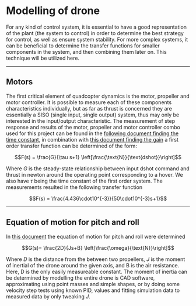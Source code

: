 # Modelling of drone

For any kind of control system, it is essential to have a good representation of the plant (the system to control) in order to determine the best strategy for control, as well as ensure system stability. For more complex systems, it can be beneficial to determine the transfer functions for smaller components in the system, and then combining them later on. This technique will be utilized here.

---

## Motors

The first critical element of quadcopter dynamics is the motor, propeller and motor controller. It is possible to measure each of these components characteristics individually, but as far as thrust is concerned they are essentially a SISO (single input, single output) system, thus may only be interested in the input/output characteristic. The measurement of step response and results of the motor, propeller and motor controller combo used for this project can be found in the [following document finding the time constant](/docs/determining_thrust_time_constant.md), in combination with [this document finding the gain](/docs/motor_model_gain.md) a first order transfer function can be determined of the form:

$$F(s) = \frac{G}{\tau s+1} \left[\frac{\text{N}}{\text{dshot}}\right]$$

Where $G$ is the steady-state relationship between input dshot command and thrust in newton around the operating point corresponding to a hover. We also have $\tau$ being the time constant of the first order system. The measurements resulted in the following transfer function

$$F(s) = \frac{4.436\cdot10^{-3}}{50\cdot10^{-3}s+1}$$

---

## Equation of motion for pitch and roll

In [this document](/docs/equations_of_motion_pitch.md) the equation of motion for pitch and roll were determined

$$G(s)= \frac{2D}{Js+B} \left[\frac{\omega}{\text{N}}\right]$$

Where $D$ is the distance from the between two propellers, $J$ is the moment of inertial of the drone around the given axis, and B is the air resistance. Here, D is the only easily measureable constant. The moment of inertia can be determined by modelling the entire drone is CAD software, approximating using point masses and simple shapes, or by doing some velocity step tests using known PID, values and fitting simulation data to measured data by only tweaking $J$.
